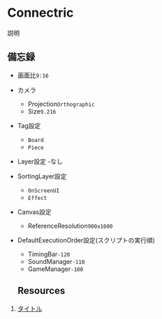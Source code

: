# Connectric
説明

## 備忘録
- 画面比`9:16`
- カメラ
  - Projection`Orthographic`
  - Size`9.216`
- Tag設定
  - `Board`
  - `Piece`
- Layer設定
  -なし 
- SortingLayer設定
  - `OnScreenUI`
  - `Effect`
- Canvas設定
  - ReferenceResolution`900x1600`
- DefaultExecutionOrder設定(スクリプトの実行順)
  - TimingBar`-120`
  - SoundManager`-110`
  - GameManager`-100`
  
  ## Resources
1. [タイトル](リンク)
